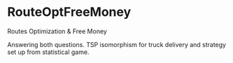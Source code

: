 # RouteOptFreeMoney
Routes Optimization &amp; Free Money

Answering both questions. TSP isomorphism for truck delivery and strategy set up from statistical game.

